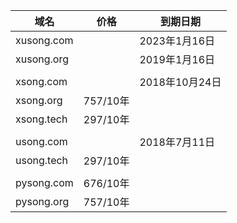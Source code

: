



| 域名       | 价格     | 到期日期       |
|------------|----------|----------------|
| xusong.com |          | 2023年1月16日  |
| xusong.org |          | 2019年1月16日  |
|            |          |                |
| xsong.com  |          | 2018年10月24日 |
| xsong.org  | 757/10年 |                |
| xsong.tech | 297/10年 |                |
|            |          |                |
| usong.com  |          | 2018年7月11日  |
| usong.tech | 297/10年 |                |
|            |          |                |
| pysong.com | 676/10年 |                |
| pysong.org | 757/10年 |                |

